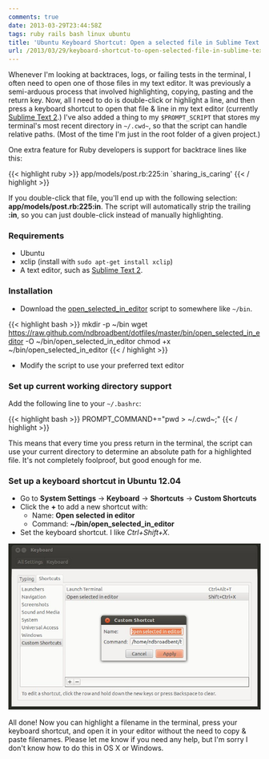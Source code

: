 ```yaml
---
comments: true
date: 2013-03-29T23:44:58Z
tags: ruby rails bash linux ubuntu
title: 'Ubuntu Keyboard Shortcut: Open a selected file in Sublime Text 2'
url: /2013/03/29/keyboard-shortcut-to-open-selected-file-in-sublime-text-2/
---
```


Whenever I'm looking at backtraces, logs, or failing tests in the terminal, I often need to open one of those files in my text editor. It was previously a semi-arduous process that involved highlighting, copying, pasting and the return key. Now, all I need to do is double-click or highlight a line, and then press a keyboard shortcut to open that file & line in my text editor (currently [Sublime Text 2](http://www.sublimetext.com/2).) I've also added a thing to my `$PROMPT_SCRIPT` that stores my terminal's most recent directory in `~/.cwd~`, so that the script can handle relative paths. (Most of the time I'm just in the root folder of a given project.)

One extra feature for Ruby developers is support for backtrace lines like this:

{{< highlight ruby >}}
app/models/post.rb:225:in `sharing_is_caring'
{{< / highlight >}}

If you double-click that file, you'll end up with the following selection: **app/models/post.rb:225:in**. The script will automatically strip the trailing **:in**, so you can just double-click instead of manually highlighting.

### Requirements

* Ubuntu
* xclip (install with `sudo apt-get install xclip`)
* A text editor, such as [Sublime Text 2](http://www.sublimetext.com/2).

### Installation

* Download the [open_selected_in_editor](https://github.com/ndbroadbent/dotfiles/blob/master/bin/open_selected_in_editor) script to somewhere like `~/bin`.

{{< highlight bash >}}
mkdir -p ~/bin
wget https://raw.github.com/ndbroadbent/dotfiles/master/bin/open_selected_in_editor -O ~/bin/open_selected_in_editor
chmod +x ~/bin/open_selected_in_editor
{{< / highlight >}}

* Modify the script to use your preferred text editor

### Set up current working directory support

Add the following line to your `~/.bashrc`:

{{< highlight bash >}}
PROMPT_COMMAND+="pwd > ~/.cwd~;"
{{< / highlight >}}

This means that every time you press return in the terminal, the script can use your current directory to determine an absolute path for a highlighted file. It's not completely foolproof, but good enough for me.

### Set up a keyboard shortcut in Ubuntu 12.04

* Go to **System Settings** -> **Keyboard** -> **Shortcuts** -> **Custom Shortcuts**
* Click the **+** to add a new shortcut with:
  * Name: **Open selected in editor**
  * Command: **~/bin/open_selected_in_editor**
* Set the keyboard shortcut. I like *Ctrl+Shift+X*.

<img class="lightbox thumb" src="/images/posts/2013/03/keyboard_shortcuts.jpg" alt="Ubuntu Keyboard Shortcuts" />

All done! Now you can highlight a filename in the terminal, press your keyboard shortcut, and open it in your editor without the need to copy & paste filenames. Please let me know if you need any help, but I'm sorry I don't know how to do this in OS X or Windows.
